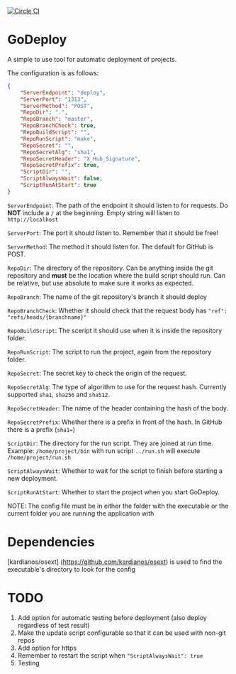 [![Circle CI](https://circleci.com/gh/morwoen/godeploy.svg?style=svg)](https://circleci.com/gh/morwoen/godeploy)
# GoDeploy
A simple to use tool for automatic deployment of projects.

The configuration is as follows:
```json
{
	"ServerEndpoint": "deploy",
	"ServerPort": "1313",
	"ServerMethod": "POST",
	"RepoDir": ".",
	"RepoBranch": "master",
	"RepoBranchCheck": true,
	"RepoBuildScript": "",
	"RepoRunScript": "make",
	"RepoSecret": "",
	"RepoSecretAlg": "sha1",
	"RepoSecretHeader": "X_Hub_Signature",
	"RepoSecretPrefix": true,
	"ScriptDir": "",
	"ScriptAlwaysWait": false,
	"ScriptRunAtStart": true
}
```

`ServerEndpoint`: The path of the endpoint it should listen to for requests. Do **NOT** include a `/` at the beginning. Empty string will listen to `http://localhost`

`ServerPort`: The port it should listen to. Remember that it should be free!

`ServerMethod`: The method it should listen for. The default for GitHub is POST.

`RepoDir`: The directory of the repository. Can be anything inside the git repository and **must** be the location where the build script should run. Can be relative, but use absolute to make sure it works as expected.

`RepoBranch`: The name of the git repository's branch it should deploy

`RepoBranchCheck`: Whether it should check that the request body has `"ref": "refs/heads/{branchname}"`

`RepoBuildScript`: The sceript it should use when it is inside the repository folder.

`RepoRunScript`: The script to run the project, again from the repository folder.

`RepoSecret`: The secret key to check the origin of the request.

`RepoSecretAlg`: The type of algorithm to use for the request hash. Currently supported `sha1`, `sha256` and `sha512`.

`RepoSecretHeader`: The name of the header containing the hash of the body.

`RepoSecretPrefix`: Whether there is a prefix in front of the hash. In GitHub there is a prefix (`sha1=`) 

`ScriptDir`: The directory for the run script. They are joined at run time. Example: `/home/project/bin` with run script `../run.sh` will execute `/home/project/run.sh`

`ScriptAlwaysWait`: Whether to wait for the script to finish before starting a new deployment.

`ScriptRunAtStart`: Whether to start the project when you start GoDeploy.


NOTE: The config file must be in either the folder with the executable or the current folder you are running the application with


# Dependencies
[kardianos/osext] (https://github.com/kardianos/osext) is used to find the executable's directory to look for the config


# TODO
1. Add option for automatic testing before deployment (also deploy regardless of test result)
2. Make the update script configurable so that it can be used with non-git repos
3. Add option for https
4. Remember to restart the script when `"ScriptAlwaysWait": true`
5. Testing


